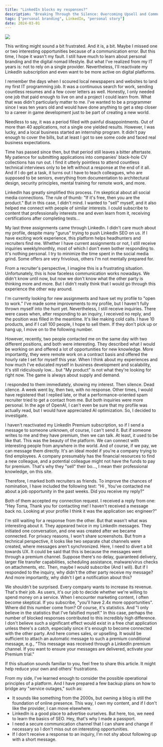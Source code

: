 ```yaml
---
title: "LinkedIn blocks my responses?"
description: "Breaking Through the Silence: Overcoming Upsell and Communication Barriers on LinkedIn"
tags: ["personal branding", LinkedIn, "personal story"]
date: 2024-03-01
---
```


![](/images/2024-03-01-linkedin-block-my-responses/thumbnail.webp)

This writing might sound a bit frustrated. And it is, a bit. Maybe I missed one or two interesting opportunities because of a communication error. But this time, I hope it wasn't my fault. I still have much to learn about personal branding and the digital nomad lifestyle. But what I've realized from my IT years is: not to rely on a single provider. Nevertheless, I'll reactivate my LinkedIn subscription and even want to be more active on digital platforms.

I remember the days when I scoured local newspapers and websites to land my first IT programming job. It was a continuous search for work, sending countless resumes and a few cover letters as well. Honestly, I only needed one job that paid enough to live on and a project I could learn from. What that was didn't particularly matter to me. I've wanted to be a programmer since I was ten years old and would have done anything to get a step closer to a career in game development just to be part of creating a new world.

Needless to say, it was a period filled with painful disappointments. Out of more than 40 applications, not a single one yielded results. However, I was lucky, and a local business started an internship program. It didn't pay enough to cover the bills, but at least I got to see some code and faced real business expectations.

Time has passed since then, but that period still leaves a bitter aftertaste. My patience for submitting applications into companies' black-hole CV collections has run out. I find it utterly pointless to attend countless technical interviews only to be left without a response at the end of it all. And if I do get a task, it turns out I have to teach colleagues, who are supposed to be seniors, everything from documentation to architectural design, security principles, mental training for remote work, and more.

LinkedIn has greatly simplified this process. I'm skeptical about all social media connections. The rule of thumb: "If it's free, then you are the product." But in this case, I didn't mind. I wanted to "sell" myself, and it also helped me connect with people of similar interests. I could subscribe to content that professionally interests me and even learn from it, receiving certifications after completing tests...

My last three assignments came through LinkedIn. I didn't care much about my profile, despite many "gurus" trying to push LinkedIn SEO on us. If I have exciting work experience, this platform helps headhunters and recruiters find me. Whether I have current assignments or not, I still receive inquiries weekly/monthly, most of which I don't even bother responding to. It's nothing personal. I try to minimize the time spent in the social media grind. Some offers are very frivolous, others I'm not mentally prepared for.

From a recruiter's perspective, I imagine this is a frustrating situation. Unfortunately, this is how faceless communication works nowadays. We didn't know until now, but now we don't know what the other party is thinking more and more. But I didn't really think that I would go through this experience the other way around.

I'm currently looking for new assignments and have set my profile to "open to work." I've made some improvements to my profile, but I haven't fully thrown myself into the hunt yet. Nevertheless, I still receive inquiries. There were cases when, after responding to an inquiry, I received no reply, and the position was filled in the meantime. It's like making cold calls. I have 10 products, and if I call 100 people, I hope to sell them. If they don't pick up or hang up, I move on to the following number.

However, recently, two people contacted me on the same day with two different positions, and both were interesting. They described what I would be working on and offered a lot of opportunities for new knowledge. More importantly, they were remote work on a contract basis and offered the hourly rate I set for myself this year. When I think about my experiences and how much I've educated myself in business development and scalability, it's still ridiculously low... but "My product" is not what they're looking for right now. The game is always about supply and demand.

I responded to them immediately, showing my interest. Then silence. Dead silence. A week went by, then two, with no response. Other times, I would have registered that I replied late, or that a performance-oriented spam recruiter tried to get a contact from me. But both inquiries were more personal. In the age of OpenAI, I can't even be sure that my profile was actually read, but I would have appreciated AI optimization. So, I decided to investigate.

I haven't reactivated my LinkedIn Premium subscription, so if I send a message to someone unknown, of course, I can't send it. But if someone writes to me and they have premium, then we can talk. At least, it used to be like that. This was the beauty of the platform. We can connect with interesting people from anywhere in the world. And of course, if we pay, we can message them directly. It's an ideal model if you're a company trying to find employees. A company presumably has the financial resources to find a new colleague, and a potential colleague might not have the funds to pay for premium. That's why they "sell" their bo..., I mean their professional knowledge, on this site.

Therefore, I marked both recruiters as friends. To improve the chances of nomination, I have included the following text:
"Hi <name>, You've contacted me about a job opportunity in the past weeks. Did you receive my reply?"

Both of them accepted my connection request. I received a reply from one:
"Hey Toma, Thank you for contacting me! I haven't received a message back no. Looking at your profile I think it was the application sec engineer?"

I'm still waiting for a response from the other. But that wasn't what was interesting about it. They appeared twice in my LinkedIn messages. They initiated one conversation, and one was created after we became connected. For privacy reasons, I won't share screenshots. But from a technical perspective, it looks like two separate chat channels were created, where messages aren't synchronized. Here, I need to divert a bit towards UX. It could be said that this is because the messages went through a premium channel. Suppose there's no delay, guaranteed delivery, larger file transfer capabilities, scheduling assistance, malware/virus checks on attachments, etc. Then, maybe I would subscribe (And I will). But if I responded to the inquiry, why didn't the other party receive my message? And more importantly, why didn't I get a notification about this?

We shouldn't be surprised. Every company wants to increase its revenue. That's their job. As users, it's our job to decide whether we're willing to spend money on a service. When I encounter marketing content, I often become skeptical. If you subscribe, "you'll have 2.4x more opportunities". Where did this number come from? Of course, it's statistics. And "I only believe in the statistics that I've falsified myself." In this case, perhaps the number of blocked responses contributed to this incredibly high difference. I don't believe such a significant effect would exist in a free chat application unless there's a catch, especially since it's enough to become connected with the other party. And here comes sales, or upselling. It would be sufficient to attach an automatic message to such a premium conditional message, e.g., "This message was received through a LinkedIn premium channel. If you want to ensure your messages are delivered, activate your Premium trial."

If this situation sounds familiar to you, feel free to share this article. It might help reduce your own and others' frustrations.

From my side, I've learned enough to consider the possible operational principles of a platform. And I have prepared a few backup plans on how to bridge any "service outages," such as:

- It sounds like something from the 2000s, but owning a blog is still the foundation of online presence. This way, I own my content, and if I don't like the provider, I can move elsewhere.
- LinkedIn is a good place to advertise ourselves. But here, too, we need to learn the basics of SEO. Hey, that's why I made a passport.
- I need a secure communication channel that I can share and change if necessary so I don't miss out on interesting opportunities.
- If I don't receive a response to an inquiry, I'm not shy about following up with a short message.
